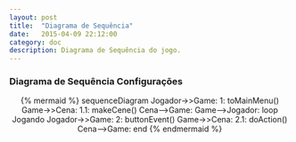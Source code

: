 ```yaml
---
layout: post
title:  "Diagrama de Sequência"
date:   2015-04-09 22:12:00
category: doc
description: Diagrama de Sequência do jogo.
---
```


### Diagrama de Sequência Configurações

<div class="row">
<center>
  {% mermaid %}
  sequenceDiagram
    Jogador->>Game: 1: toMainMenu()
    Game->>Cena: 1.1: makeCene()
    Cena-->Game:
    Game-->Jogador:
    loop Jogando
        Jogador->>Game: 2: buttonEvent()
    	Game->>Cena: 2.1: doAction()
    	Cena-->Game:
    end
  {% endmermaid %}
</center>
</div>
